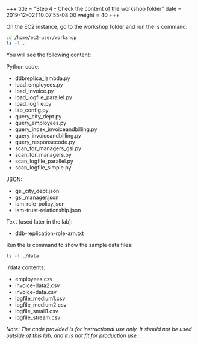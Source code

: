 +++
title = "Step 4 - Check the content of the workshop folder"
date = 2019-12-02T10:07:55-08:00
weight = 40
+++


On the EC2 instance, go to the workshop folder and run the ls command:

```bash
cd /home/ec2-user/workshop
ls -l .
```

You will see the following content:

Python code:

- ddbreplica_lambda.py
- load_employees.py
- load_invoice.py
- load_logfile_parallel.py
- load_logfile.py
- lab_config.py
- query_city_dept.py
- query_employees.py
- query_index_invoiceandbilling.py
- query_invoiceandbilling.py
- query_responsecode.py
- scan_for_managers_gsi.py
- scan_for_managers.py
- scan_logfile_parallel.py
- scan_logfile_simple.py

JSON:

- gsi_city_dept.json
- gsi_manager.json
- iam-role-policy.json
- iam-trust-relationship.json

Text (used later in the lab):

- ddb-replication-role-arn.txt

Run the ls command to show the sample data files:

```bash
ls -l ./data
```
./data contents:

- employees.csv
- invoice-data2.csv
- invoice-data.csv
- logfile_medium1.csv
- logfile_medium2.csv
- logfile_small1.csv
- logfile_stream.csv

*Note: The code provided is for instructional use only. It should not be used outside of this lab, and it is not fit for production use.*
